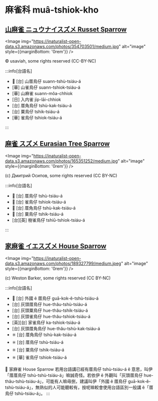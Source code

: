 # 麻雀科 muâ-tshiok-kho

## [山麻雀 ニュウナイスズメ Russet Sparrow](https://ebird.org/species/russpa2)

<Image img="https://inaturalist-open-data.s3.amazonaws.com/photos/354703501/medium.jpg" alt="image" style={{marginBottom: '0rem'}} />

<p className="image-caption">
© usaviah, some rights reserved (CC-BY-NC)
</p>

:::info[台語名]

- 🎯 [台] 山厝鳥仔 suann-tshù-tsiáu-á
- [華] 山雀鳥仔 suann-tshiok-tsiáu-á
- [華] 山麻雀 suann-môa-chhiok
- [日] 入内雀 ji̍p-lāi-chhiok
- [台] 厝角鳥仔 tshù-kak-tsiáu-á
- [台] 粟鳥仔 tshik-tsiáu-á
- [華] 雀鳥仔 tshiok-tsiáu-á

:::

## [麻雀 スズメ Eurasian Tree Sparrow](https://ebird.org/species/eutspa)

<Image img="https://inaturalist-open-data.s3.amazonaws.com/photos/165351252/medium.jpg" alt="image" style={{marginBottom: '0rem'}} />

<p className="image-caption">
(c) Дмитрий Осипов, some rights reserved (CC BY-NC)
</p>

:::info[台語名]

- 🎯 [台] 厝鳥仔 tshù-tsiáu-á
- 🎯 [台] 雀鳥仔 tshiok-tsiáu-á
- 🎯 [台] 厝角鳥仔 tshù-kak-tsiáu-á
- 🎯 [台] 粟鳥仔 tshik-tsiáu-á
- [台][英] 樹雀鳥仔 tshiū-tshiok-tsiáu-á

:::

## [家麻雀 イエスズメ House Sparrow](https://ebird.org/species/houspa)

<Image img="https://inaturalist-open-data.s3.amazonaws.com/photos/189327799/medium.jpeg" alt="image" style={{marginBottom: '0rem'}} />

<p className="image-caption">
(c) Weston Barker, some rights reserved (CC BY-NC)
</p>

:::info[台語名]

- 🎯 [台] 外國 ê 厝鳥仔 guā-kok-ê-tshù-tsiáu-á
- [台] 灰頭厝鳥仔 hue-thâu-tshù-tsiáu-á
- [台] 灰頭粟鳥仔 hue-thâu-tshik-tsiáu-á
- [台] 灰頭雀鳥仔 hue-thâu-tshiok-tsiáu-á
- [英][台] 家雀鳥仔 ka-tshiok-tsiáu-á
- [台] 灰頭厝角鳥仔 hue-thâu-tshù-kak-tsiáu-á
- ✳️ [台] 厝角鳥仔 tshù-kak-tsiáu-á
- ✳️ [台] 厝鳥仔 tshù-tsiáu-á
- ✳️ [台] 粟鳥仔 tshik-tsiáu-á
- ✳️ [華] 雀鳥仔 tshiok-tsiáu-á

📍 家麻雀 House Sparrow 若用台語講已經有厝鳥仔 tshù-tsiáu-á ê 意思，叫伊「厝厝鳥仔 tshù-tshù-tsiáu-á」嘛誠奇怪。若依伊 ê 外觀叫「灰頭厝鳥仔 hue-thâu-tshù-tsiáu-á」，可能有人嘛毋捌，建議叫伊「外國 ê 厝鳥仔 guā-kok-ê-tshù-tsiáu-á」，無熟似的人可能聽較有，按呢嘛較會使用台語區別一般講 ê「厝鳥仔 tshù-tsiáu-á」。
:::
